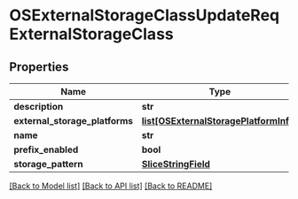 # OSExternalStorageClassUpdateReqExternalStorageClass

## Properties
Name | Type | Description | Notes
------------ | ------------- | ------------- | -------------
**description** | **str** |  | [optional] 
**external_storage_platforms** | [**list[OSExternalStoragePlatformInfo]**](OSExternalStoragePlatformInfo.md) |  | [optional] 
**name** | **str** |  | [optional] 
**prefix_enabled** | **bool** |  | [optional] 
**storage_pattern** | [**SliceStringField**](SliceStringField.md) |  | [optional] 

[[Back to Model list]](../README.md#documentation-for-models) [[Back to API list]](../README.md#documentation-for-api-endpoints) [[Back to README]](../README.md)


